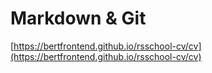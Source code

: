 # Markdown &amp; Git

[https://bertfrontend.github.io/rsschool-cv/cv](https://bertfrontend.github.io/rsschool-cv/cv)
